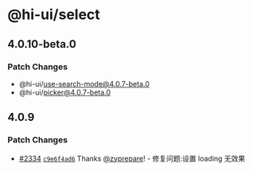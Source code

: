 # @hi-ui/select

## 4.0.10-beta.0

### Patch Changes

- @hi-ui/use-search-mode@4.0.7-beta.0
- @hi-ui/picker@4.0.7-beta.0

## 4.0.9

### Patch Changes

- [#2334](https://github.com/XiaoMi/hiui/pull/2334) [`c9e6f4ad6`](https://github.com/XiaoMi/hiui/commit/c9e6f4ad6c1050b86bee5db681214d39830305c7) Thanks [@zyprepare](https://github.com/zyprepare)! - 修复问题:设置 loading 无效果
